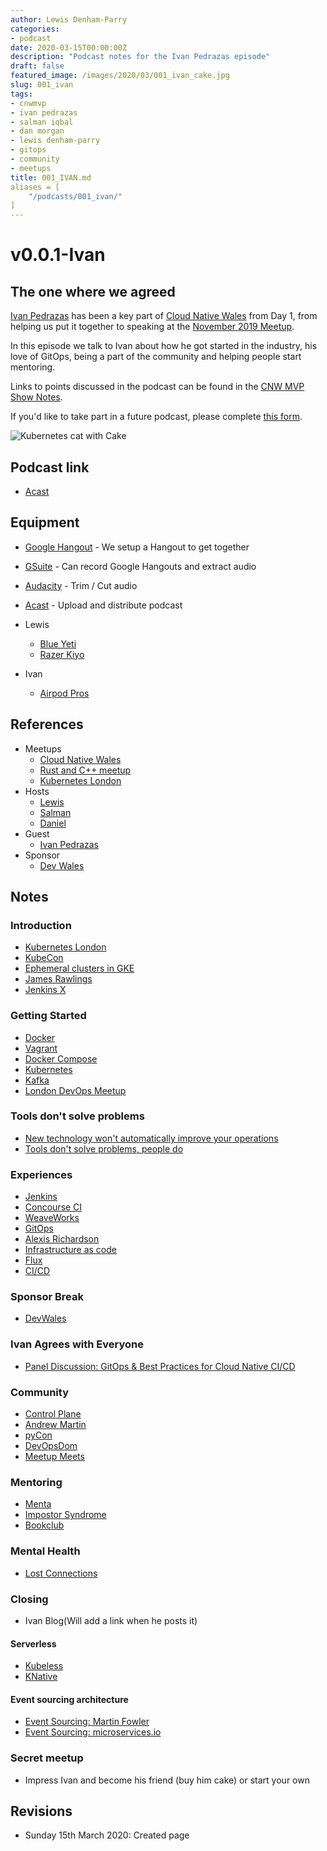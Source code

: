 ```yaml
---
author: Lewis Denham-Parry
categories:
- podcast
date: 2020-03-15T00:00:00Z
description: "Podcast notes for the Ivan Pedrazas episode"
draft: false
featured_image: /images/2020/03/001_ivan_cake.jpg
slug: 001_ivan
tags:
- cnwmvp
- ivan pedrazas
- salman iqbal
- dan morgan
- lewis denham-parry
- gitops
- community
- meetups
title: 001_IVAN.md
aliases = [
    "/podcasts/001_ivan/"
]
---
```


# v0.0.1-Ivan

## The one where we agreed

[Ivan Pedrazas](https://twitter.com/ipedrazas) has been a key part of [Cloud Native Wales](https://cloudnativewales.io) from Day 1, from helping us put it together to speaking at the [November 2019 Meetup](https://cloudnativewales.io/post/019_novembermeetup/).

In this episode we talk to Ivan about how he got started in the industry, his love of GitOps, being a part of the community and helping people start mentoring.

Links to points discussed in the podcast can be found in the [CNW MVP Show Notes](https://cloudnativewales.io/podcasts/001_ivan/).

If you'd like to take part in a future podcast, please complete [this form](https://forms.gle/FQPiz53ptBs8vovB8).

![Kubernetes cat with Cake](/images/2020/03/001_ivan_cake.jpg)

## Podcast link

- [Acast](https://acast.com)

## Equipment

- [Google Hangout](https://hangouts.google.com/) - We setup a Hangout to get together
- [GSuite](https://gsuite.google.co.uk) - Can record Google Hangouts and extract audio
- [Audacity](https://www.audacityteam.org/) - Trim / Cut audio
- [Acast](https://www.acast.com/) - Upload and distribute podcast

- Lewis
  - [Blue Yeti](https://www.bluedesigns.com/products/yeti/)
  - [Razer Kiyo](https://www.razer.com/gb-en/gaming-broadcaster/razer-kiyo)
- Ivan
  - [Airpod Pros](https://www.apple.com/uk/airpods-pro/)

## References

- Meetups
  - [Cloud Native Wales](http://cloudnativewales.io)
  - [Rust and C++ meetup](https://www.meetup.com/rust-and-c-plus-plus-in-cardiff/)
  - [Kubernetes London](https://www.meetup.com/kubernetes-london/)
- Hosts
  - [Lewis](https://twitter.com/denhamparry)
  - [Salman](https://twitter.com/SoulmanIqbal)
  - [Daniel](https://twitter.com/plodtv)
- Guest
  - [Ivan Pedrazas](https://twitter.com/ipedrazas)
- Sponsor
  - [Dev Wales](https://devwales.com)

## Notes

### Introduction

- [Kubernetes London](https://www.meetup.com/Kubernetes-London/)
- [KubeCon](https://events.linuxfoundation.org/kubecon-cloudnativecon-europe/)
- [Ephemeral clusters in GKE](https://cloud.google.com/kubernetes-engine/docs/how-to/preemptible-vms)
- [James Rawlings](https://twitter.com/jdrawlings)
- [Jenkins X](https://jenkins.io/projects/jenkins-x/)
  
### Getting Started  

- [Docker](https://www.docker.com/)
- [Vagrant](https://www.vagrantup.com/)
- [Docker Compose](https://docs.docker.com/compose/)
- [Kubernetes](https://kubernetes.io/)
- [Kafka](https://kafka.apache.org/)
- [London DevOps Meetup](https://www.meetup.com/London-DevOps/)
  
### Tools don't solve problems

- [New technology won't automatically improve your operations](https://hbr.org/2015/06/new-technology-wont-automatically-improve-your-operations)
- [Tools don't solve problems, people do](http://timkastelle.org/blog/2011/02/tools-dont-solve-problems-people-do/)

### Experiences

- [Jenkins](https://jenkins.io/)
- [Concourse CI](https://docs.pivotal.io/p-concourse/v5/)
- [WeaveWorks](https://www.weave.works)
- [GitOps](https://www.weave.works/technologies/gitops/)
- [Alexis Richardson](https://twitter.com/monadic)
- [Infrastructure as code](https://www.hashicorp.com/resources/what-is-infrastructure-as-code)
- [Flux](https://www.weave.works/oss/flux/)
- [CI/CD](https://www.redhat.com/en/topics/devops/what-is-ci-cd)

### Sponsor Break

- [DevWales](https://devwales.com)

### Ivan Agrees with Everyone

- [Panel Discussion: GitOps & Best Practices for Cloud Native CI/CD](https://www.youtube.com/watch?v=uvbaxC1Dexc)

### Community

- [Control Plane](https://control-plane.io/)
- [Andrew Martin](https://twitter.com/sublimino?lang=en)
- [pyCon](https://pycon.org/)
- [DevOpsDom](https://twitter.com/devopsdom)
- [Meetup Meets](https://meetup-mates.com/)

### Mentoring

- [Menta]()
- [Impostor Syndrome](https://en.wikipedia.org/wiki/Impostor_syndrome)
- [Bookclub](https://cloudnativewales.io/bookclub/)
  
### Mental Health

- [Lost Connections](https://thelostconnections.com/)

### Closing

- Ivan Blog(Will add a link when he posts it)

#### Serverless

- [Kubeless](https://kubeless.io/)
- [KNative](https://cloud.google.com/knative)

#### Event sourcing architecture

- [Event Sourcing: Martin Fowler](https://martinfowler.com/eaaDev/EventSourcing.html)
- [Event Sourcing: microservices.io](https://microservices.io/patterns/data/event-sourcing.html)

### Secret meetup

- Impress Ivan and become his friend (buy him cake) or start your own

## Revisions

- Sunday 15th March 2020: Created page
